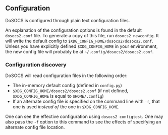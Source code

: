 ## Configuration 

DoSOCS is configured through plain text configuration files.

An explanation of the configuration options is found in the default
`dosocs2.conf` file. To generate a copy of this file, run
`dosocs2 newconfig`. It will write the default config to
`$XDG_CONFIG_HOME/dosocs2/dosocs2.conf`. Unless you have explicitly
defined `$XDG_CONFIG_HOME` in your environment, the new config file will
probably be at `~/.config/dosocs2/dosocs2.conf`.

### Configuration discovery

DoSOCS will read configuration files in the following order:

- The in-memory default config (defined in `config.py`)
- `$XDG_CONFIG_HOME/dosocs2/dosocs2.conf` (if not defined,
  `$XDG_CONFIG_HOME` is equal to `$HOME/.config`)
- If an alternate config file is specified on the command line with `-f`,
  that one is used *instead of* the one in `$XDG_CONFIG_HOME`.

One can see the effective configuration using `dosocs2 configtest`. One may
also pass the `-f` option to this command to see the effects of specifying an
alternate config file location.
